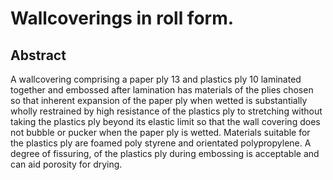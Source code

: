 # Wallcoverings in roll form.

## Abstract
A wallcovering comprising a paper ply 13 and plastics ply 10 laminated together and embossed after lamination has materials of the plies chosen so that inherent expansion of the paper ply when wetted is substantially wholly restrained by high resistance of the plastics ply to stretching without taking the plastics ply beyond its elastic limit so that the wall covering does not bubble or pucker when the paper ply is wetted. Materials suitable for the plastics ply are foamed poly styrene and orientated polypropylene. A degree of fissuring, of the plastics ply during embossing is acceptable and can aid porosity for drying.